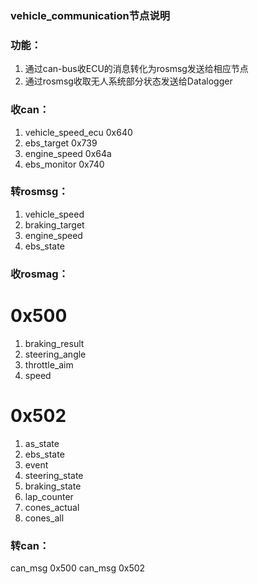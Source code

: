 ### vehicle_communication节点说明

### 功能：
1. 通过can-bus收ECU的消息转化为rosmsg发送给相应节点
2. 通过rosmsg收取无人系统部分状态发送给Datalogger

### 收can：
1. vehicle_speed_ecu 0x640
2. ebs_target 0x739
3. engine_speed 0x64a
4. ebs_monitor 0x740
### 转rosmsg：
1. vehicle_speed
2. braking_target
3. engine_speed
4. ebs_state

### 收rosmag：
# 0x500
1. braking_result
2. steering_angle
3. throttle_aim
4. speed
# 0x502
1. as_state
2. ebs_state
3. event
4. steering_state
5. braking_state
6. lap_counter
7. cones_actual
8. cones_all
### 转can：
can_msg 0x500
can_msg 0x502
